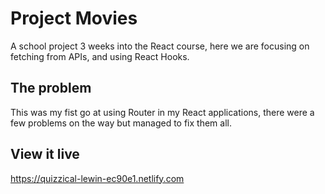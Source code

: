 # Project Movies

A school project 3 weeks into the React course, here we are focusing on fetching from APIs, and using React Hooks.

## The problem
This was my fist go at using Router in my React applications, there were a few problems on the way but managed to fix them all.

## View it live
https://quizzical-lewin-ec90e1.netlify.com
